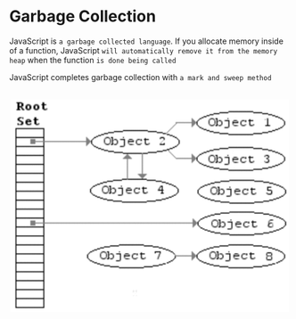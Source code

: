 # Garbage Collection

JavaScript is `a garbage collected language`. If you allocate memory inside of a function, JavaScript `will automatically remove it from the memory heap` when the function `is done being called`

JavaScript completes garbage collection with `a mark and sweep method`

<br>
<img src="./Assets/mark-and-sweep.gif" width="500" style="display: block; margin: 0 auto" />
<br>

